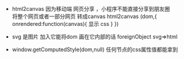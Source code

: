 - html2canvas 因为移动端 网页分享 ，小程序不能直接分享到朋友圈  
将整个网页或者一部分网页 转成canvas
    html2canvas (dom,{
        onrendered:function(canvas){
            显示 css
        }
    })

- svg 是图片 
    加入它能将dom 画在它内部的话
    foreignObject svg=>html

- window.getComputedStyle(dom,null)
    任何节点的css属性值都能拿到